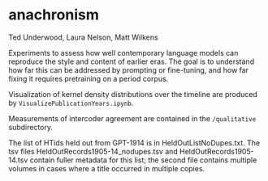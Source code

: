 anachronism
===========

Ted Underwood, Laura Nelson, Matt Wilkens

Experiments to assess how well contemporary language models can reproduce the style and content of earlier eras. The goal is to understand how far this can be addressed by prompting or fine-tuning, and how far fixing it requires pretraining on a period corpus.

Visualization of kernel density distributions over the timeline are produced by ```VisualizePublicationYears.ipynb```.

Measurements of intercoder agreement are contained in the ```/qualitative``` subdirectory.

The list of HTids held out from GPT-1914 is in HeldOutListNoDupes.txt. The tsv files HeldOutRecords1905-14_nodupes.tsv and HeldOutRecords1905-14.tsv contain fuller metadata for this list; the second file contains multiple volumes in cases where a title occurred in multiple copies.

